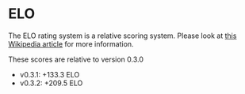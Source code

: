 # ELO

The ELO rating system is a relative scoring system.
Please look at [this Wikipedia article][wiki] for more information.

These scores are relative to version 0.3.0

* v0.3.1: +133.3 ELO
* v0.3.2: +209.5 ELO

[wiki]: https://en.wikipedia.org/wiki/Elo_rating_system
